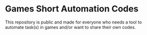 # Games Short Automation Codes

This repository is public and made for everyone who needs a tool to automate task(s) in games and/or want to share their own codes.
